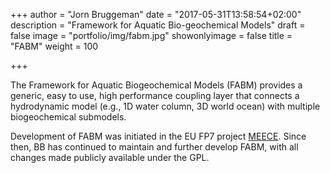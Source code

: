 +++
author = "Jorn Bruggeman"
date = "2017-05-31T13:58:54+02:00"
description = "Framework for Aquatic Bio-geochemical Models"
draft = false
image = "portfolio/img/fabm.jpg"
showonlyimage = false
title = "FABM"
weight = 100

+++

The Framework for Aquatic Biogeochemical Models (FABM) provides a generic, easy to use, high performance coupling layer that connects a hydrodynamic model (e.g., 1D water column, 3D world ocean) with multiple biogeochemical submodels.

<!--more-->

Development of FABM was initiated in the EU FP7 project [MEECE](http://www.meece.eu). Since then, BB has continued to maintain and further develop FABM, with all changes made publicly available under the GPL.


